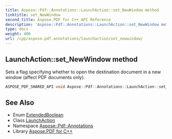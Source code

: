 ```yaml
---
title: Aspose::Pdf::Annotations::LaunchAction::set_NewWindow method
linktitle: set_NewWindow
second_title: Aspose.PDF for C++ API Reference
description: 'Aspose::Pdf::Annotations::LaunchAction::set_NewWindow method. Sets a flag specifying whether to open the destination document in a new window (affect PDF documents only) in C++.'
type: docs
weight: 400
url: /cpp/aspose.pdf.annotations/launchaction/set_newwindow/
---
```

## LaunchAction::set_NewWindow method


Sets a flag specifying whether to open the destination document in a new window (affect PDF documents only).

```cpp
ASPOSE_PDF_SHARED_API void Aspose::Pdf::Annotations::LaunchAction::set_NewWindow(ExtendedBoolean value)
```

## See Also

* Enum [ExtendedBoolean](../../../aspose.pdf/extendedboolean/)
* Class [LaunchAction](../)
* Namespace [Aspose::Pdf::Annotations](../../)
* Library [Aspose.PDF for C++](../../../)
